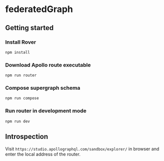 # federatedGraph

## Getting started

### Install Rover

`npm install`

### Download Apollo route executable

`npm run router`

### Compose supergraph schema

`npm run compose`

### Run router in development mode

`npm run dev`

## Introspection

Visit `https://studio.apollographql.com/sandbox/explorer/` in browser and enter the local address of the router.